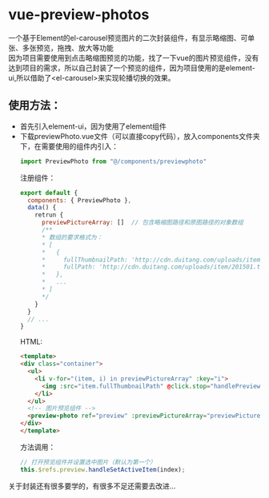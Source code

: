 # vue-preview-photos
一个基于Element的el-carousel预览图片的二次封装组件，有显示略缩图、可单张、多张预览，拖拽、放大等功能<br/>
因为项目需要使用到点击略缩图预览的功能，找了一下vue的图片预览组件，没有达到项目的需求，所以自己封装了一个预览的组件，因为项目使用的是element-ui,所以借助了\<el-carousel>来实现轮播切换的效果。<br/>
## 使用方法：
* 首先引入element-ui，因为使用了element组件<br/>
* 下载previewPhoto.vue文件（可以直接copy代码），放入components文件夹下，在需要使用的组件内引入：<br/>
  ```javascript
  import PreviewPhoto from "@/components/previewphoto"
  ```
  注册组件：
  ```javascript
  export default {
    components: { PreviewPhoto },
    data() {
      retrun { 
        previewPictureArray: []  // 包含略缩图路径和原图路径的对象数组
        /**
        * 数组的要求格式为：
        * [
        *   {
        *     fullThumbnailPath: 'http://cdn.duitang.com/uploads/item/201501.png',
        *     fullPath: 'http://cdn.duitang.com/uploads/item/201501.thumb.png'
        *   },
        *   ...
        * ]
        */
      }
    }
    // ...
  }
  ```
  HTML:
  ```html
  <template>
  <div class="container">
    <ul>
      <li v-for="(item, i) in previewPictureArray" :key="i">
        <img :src="item.fullThumbnailPath" @click.stop="handlePreviewPhoto(i)">
      </li>
    </ul>
    <!-- 图片预览组件 -->
    <preview-photo ref="preview" :previewPictureArray="previewPictureArray"></preview-photo>
  </div>
  </template>
  ```
  方法调用：
  ```javascript
  // 打开预览组件并设置选中图片（默认为第一个）
  this.$refs.preview.handleSetActiveItem(index);
  ```
关于封装还有很多要学的，有很多不足还需要去改进... 